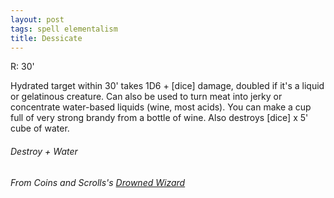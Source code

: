 ```yaml
---
layout: post
tags: spell elementalism
title: Dessicate
---
```

R:  30'

Hydrated target within 30' takes 1D6 + [dice] damage, doubled if it's a liquid or gelatinous creature. Can also be used to turn meat into jerky or concentrate water-based liquids (wine, most acids). You can make a cup full of very strong brandy from a bottle of wine. Also destroys [dice] x 5' cube of water.
 
###### Destroy + Water
###### From Coins and Scrolls's [Drowned Wizard](https://coinsandscrolls.blogspot.com/2017/06/osr-drowned-wizards.html)
